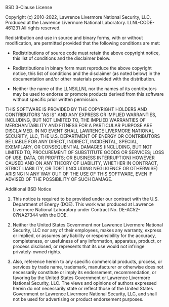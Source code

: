 BSD 3-Clause License

Copyright (c) 2010-2022, Lawrence Livermore National Security, LLC.
Produced at the Lawrence Livermore National Laboratory.
LLNL-CODE-461231
All rights reserved.


Redistribution and use in source and binary forms, with or without
modification, are permitted provided that the following conditions
are met:

   * Redistributions of source code must retain the above copyright
     notice, this list of conditions and the disclaimer below.

   * Redistributions in binary form must reproduce the above copyright
     notice, this list of conditions and the disclaimer (as noted below)
     in the documentation and/or other materials provided with the
     distribution.

   * Neither the name of the LLNS/LLNL nor the names of its contributors
     may be used to endorse or promote products derived from this software
     without specific prior written permission.

THIS SOFTWARE IS PROVIDED BY THE COPYRIGHT HOLDERS AND CONTRIBUTORS "AS IS"
AND ANY EXPRESS OR IMPLIED WARRANTIES, INCLUDING, BUT NOT LIMITED TO, THE
IMPLIED WARRANTIES OF MERCHANTABILITY AND FITNESS FOR A PARTICULAR PURPOSE
ARE DISCLAIMED. IN NO EVENT SHALL LAWRENCE LIVERMORE NATIONAL SECURITY, LLC,
THE U.S. DEPARTMENT OF ENERGY OR CONTRIBUTORS BE LIABLE FOR ANY DIRECT,
INDIRECT, INCIDENTAL, SPECIAL, EXEMPLARY, OR CONSEQUENTIAL DAMAGES (INCLUDING,
BUT NOT LIMITED TO, PROCUREMENT OF SUBSTITUTE GOODS OR SERVICES; LOSS OF USE,
DATA, OR PROFITS; OR BUSINESS INTERRUPTION) HOWEVER CAUSED AND ON ANY THEORY
OF LIABILITY, WHETHER IN CONTRACT, STRICT LIABILITY, OR TORT (INCLUDING
NEGLIGENCE OR OTHERWISE) ARISING IN ANY WAY OUT OF THE USE OF THIS SOFTWARE,
EVEN IF ADVISED OF THE POSSIBILITY OF SUCH DAMAGE.


Additional BSD Notice

1. This notice is required to be provided under our contract with the U.S.
   Department of Energy (DOE). This work was produced at Lawrence Livermore
   National Laboratory under Contract No. DE-AC52-07NA27344 with the DOE.

2. Neither the United States Government nor Lawrence Livermore National
   Security, LLC nor any of their employees, makes any warranty, express
   or implied, or assumes any liability or responsibility for the accuracy,
   completeness, or usefulness of any information, apparatus, product, or
   process disclosed, or represents that its use would not infringe
   privately-owned rights.

3. Also, reference herein to any specific commercial products, process, or
   services by trade name, trademark, manufacturer or otherwise does not
   necessarily constitute or imply its endorsement, recommendation, or
   favoring by the United States Government or Lawrence Livermore National
   Security, LLC. The views and opinions of authors expressed herein do not
   necessarily state or reflect those of the United States Government or
   Lawrence Livermore National Security, LLC, and shall not be used for
   advertising or product endorsement purposes.